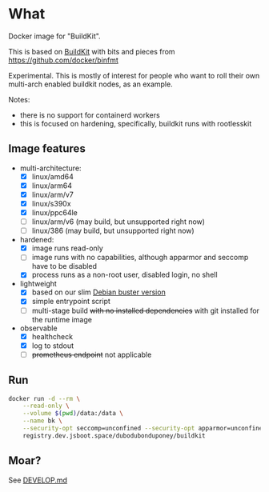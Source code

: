 # What

Docker image for "BuildKit".

This is based on [BuildKit](https://github.com/moby/buildkit) with bits and pieces from https://github.com/docker/binfmt

Experimental. This is mostly of interest for people who want to roll their own multi-arch enabled buildkit nodes, as an example.

Notes:
 * there is no support for containerd workers
 * this is focused on hardening, specifically, buildkit runs with rootlesskit

## Image features

 * multi-architecture:
    * [x] linux/amd64
    * [x] linux/arm64
    * [x] linux/arm/v7
    * [x] linux/s390x
    * [x] linux/ppc64le
    * [ ] linux/arm/v6 (may build, but unsupported right now)
    * [ ] linux/386 (may build, but unsupported right now)
 * hardened:
    * [x] image runs read-only
    * [ ] image runs with no capabilities, although apparmor and seccomp have to be disabled
    * [x] process runs as a non-root user, disabled login, no shell
 * lightweight
    * [x] based on our slim [Debian buster version](https://github.com/dubo-dubon-duponey/docker-debian)
    * [x] simple entrypoint script
    * [ ] multi-stage build ~~with no installed dependencies~~ with git installed for the runtime image
 * observable
    * [x] healthcheck
    * [x] log to stdout
    * [ ] ~~prometheus endpoint~~ not applicable

## Run

```bash
docker run -d --rm \
    --read-only \
    --volume $(pwd)/data:/data \
    --name bk \
    --security-opt seccomp=unconfined --security-opt apparmor=unconfined \
    registry.dev.jsboot.space/dubodubonduponey/buildkit
```

## Moar?

See [DEVELOP.md](DEVELOP.md)

<!--

Possible caveats: sudo sh -c "echo 1 > /proc/sys/kernel/unprivileged_userns_clone"

-->
